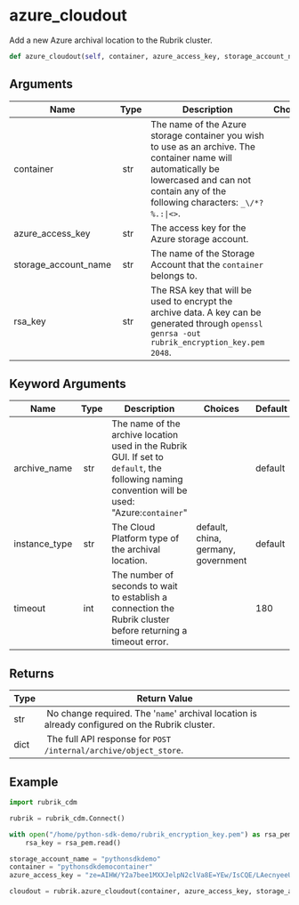 # azure_cloudout

Add a new Azure archival location to the Rubrik cluster.

```py
def azure_cloudout(self, container, azure_access_key, storage_account_name, rsa_key, archive_name='default', instance_type='default', timeout=180):
```

## Arguments

| Name        | Type | Description                                                                 | Choices |
|-------------|------|-----------------------------------------------------------------------------|---------|
| container  | str | The name of the Azure storage container you wish to use as an archive. The container name will automatically be lowercased and can not contain any of the following characters: `_\/*?%.:\|<>`. |  |
| azure_access_key  | str | The access key for the Azure storage account. |  |
| storage_account_name  | str | The name of the Storage Account that the `container` belongs to. |  |
| rsa_key  | str | The RSA key that will be used to encrypt the archive data. A key can be generated through `openssl genrsa -out rubrik_encryption_key.pem 2048`. |  |

## Keyword Arguments

| Name        | Type | Description                                                                 | Choices | Default |
|-------------|------|-----------------------------------------------------------------------------|---------|---------|
| archive_name  | str | The name of the archive location used in the Rubrik GUI. If set to `default`, the following naming convention will be used: "Azure:`container`"  |  | default |
| instance_type  | str | The Cloud Platform type of the archival location.  | default, china, germany, government | default  |
| timeout  | int | The number of seconds to wait to establish a connection the Rubrik cluster before returning a timeout error.  |  | 180 |

## Returns

| Type | Return Value                                                                                  |
|------|-----------------------------------------------------------------------------------------------|
| str | No change required. The '`name`' archival location is already configured on the Rubrik cluster. |
| dict | The full API response for `POST /internal/archive/object_store`. |



## Example

```py
import rubrik_cdm

rubrik = rubrik_cdm.Connect()

with open("/home/python-sdk-demo/rubrik_encryption_key.pem") as rsa_pem:
    rsa_key = rsa_pem.read()

storage_account_name = "pythonsdkdemo"
container = "pythonsdkdemocontainer"
azure_access_key = "ze=AIHW/Y2a7bee1MXXJelpN2clVa8E=YEw/IsCQE/LAecnyeeUMF6I/9mIi27oRBjyuiespqUHT928jW+TiWYA=="

cloudout = rubrik.azure_cloudout(container, azure_access_key, storage_account_name, rsa_key)

```
